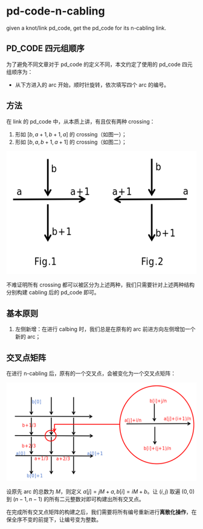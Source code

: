 # pd-code-n-cabling
given a knot/link pd_code, get the pd_code for its n-cabling link.



## PD_CODE 四元组顺序

为了避免不同文章对于 pd_code 的定义不同，本文约定了使用的 pd_code 四元组顺序为：

- 从下方进入的 arc 开始，顺时针旋转，依次填写四个 arc 的编号。



## 方法

在 link 的 pd_code 中，从本质上讲，有且仅有两种 crossing：

1. 形如 $[b, a+1, b+1, a]$ 的 crossing（如图一）；
2. 形如 $[b, a, b+1, a+1]$ 的 crossing（如图二）；

<img src="./img/crossing-type.png">

不难证明所有 crossing 都可以被区分为上述两种，我们只需要针对上述两种结构分别构建 cabling 后的 pd_code 即可。



## 基本原则

1. 左侧新增：在进行 calbing 时，我们总是在原有的 arc 前进方向左侧增加一个新的 arc；



## 交叉点矩阵

在进行 n-cabling 后，原有的一个交叉点，会被变化为一个交叉点矩阵：

<img src="./img/cabling-for-one-crossing.png">

设原先 arc 的总数为 $M$，则定义 $a[j]=jM+a, b[i]=iM+b$。让 $(i, j)$ 取遍 $(0, 0)$ 到 $(n-1, n-1)$ 的所有二元整数对即可构建出所有交叉点。

在完成所有交叉点矩阵的构建之后，我们需要将所有编号重新进行**离散化操作**，在保全序不变的前提下，让编号变为整数。

